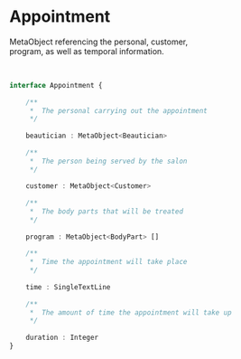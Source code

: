 
# Appointment

MetaObject referencing the personal, customer,  
program, as well as temporal information.

<br>

```ts
interface Appointment {
    
    /**
     *  The personal carrying out the appointment
     */
    
    beautician : MetaObject<Beautician>
    
    /**
     *  The person being served by the salon
     */
    
    customer : MetaObject<Customer>
    
    /**
     *  The body parts that will be treated
     */
     
    program : MetaObject<BodyPart> []
    
    /**
     *  Time the appointment will take place
     */
     
    time : SingleTextLine
    
    /**
     *  The amount of time the appointment will take up
     */
     
    duration : Integer
}
```

<br>